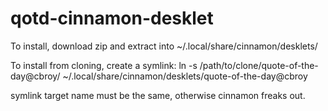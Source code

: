 # qotd-cinnamon-desklet

To install, download zip and extract into ~/.local/share/cinnamon/desklets/

To install from cloning, create a symlink: 
   ln -s /path/to/clone/quote-of-the-day@cbroy/ ~/.local/share/cinnamon/desklets/quote-of-the-day@cbroy

symlink target name must be the same, otherwise cinnamon freaks out.
